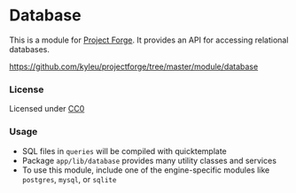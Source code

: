 # Database

This is a module for [Project Forge](https://projectforge.dev). It provides an API for accessing relational databases.

https://github.com/kyleu/projectforge/tree/master/module/database

### License

Licensed under [CC0](https://creativecommons.org/publicdomain/zero/1.0)

### Usage
- SQL files in `queries` will be compiled with quicktemplate
- Package `app/lib/database` provides many utility classes and services
- To use this module, include one of the engine-specific modules like `postgres`, `mysql`, or `sqlite`

